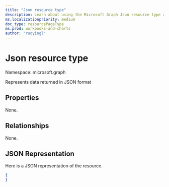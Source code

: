 ```yaml
---
title: "Json resource type"
description: Learn about using the Microsoft Graph Json resource type as an open standard data-interchange format.
ms.localizationpriority: medium
doc_type: resourcePageType
ms.prod: workbooks-and-charts
author: "ruoyingl"
---
```


# Json resource type

Namespace: microsoft.graph

Represents data returned in JSON format
## Properties
None.

## Relationships
None.

## JSON Representation
Here is a JSON representation of the resource.
<!--{
  "blockType": "resource",
  "@odata.type": "microsoft.graph.Json"
}-->
``` json
{
}
```






